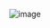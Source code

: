 ![image](https://github.com/HohShenYien/nextjs-client-authentication/assets/55322546/025ad83e-2486-4130-bacd-d9e80ae6e5ea)
